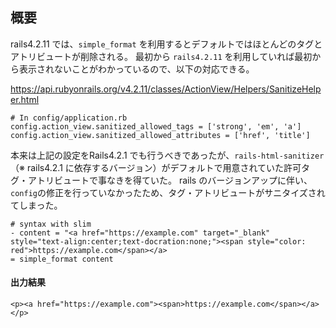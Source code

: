 
## 概要

rails4.2.11 では、`simple_format` を利用するとデフォルトではほとんどのタグとアトリビュートが削除される。
最初から `rails4.2.11` を利用していれば最初から表示されないことがわかっているので、以下の対応できる。

https://api.rubyonrails.org/v4.2.11/classes/ActionView/Helpers/SanitizeHelper.html

```
# In config/application.rb
config.action_view.sanitized_allowed_tags = ['strong', 'em', 'a']
config.action_view.sanitized_allowed_attributes = ['href', 'title']
```

本来は上記の設定をRails4.2.1 でも行うべきであったが、`rails-html-sanitizer`（※ rails4.2.1 に依存するバージョン）がデフォルトで用意されていた許可タグ・アトリビュートで事なきを得ていた。
rails のバージョンアップに伴い、`config`の修正を行っていなかったため、タグ・アトリビュートがサニタイズされてしまった。



```slim
# syntax with slim
- content = "<a href="https://example.com" target="_blank" style="text-align:center;text-docration:none;"><span style="color: red">https://example.com</span></a>
= simple_format content
```

#### 出力結果

```
<p><a href="https://example.com"><span>https://example.com</span></a></p>
```

